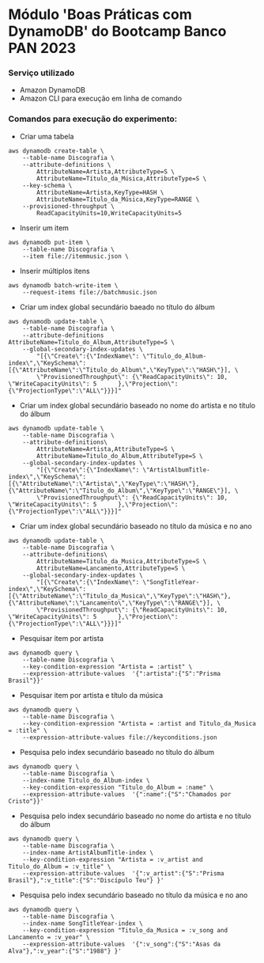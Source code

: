 # Módulo 'Boas Práticas com DynamoDB' do Bootcamp Banco PAN 2023

### Serviço utilizado
  - Amazon DynamoDB
  - Amazon CLI para execução em linha de comando

### Comandos para execução do experimento:


- Criar uma tabela

```
aws dynamodb create-table \
    --table-name Discografia \
    --attribute-definitions \
        AttributeName=Artista,AttributeType=S \
        AttributeName=Título_da_Música,AttributeType=S \
    --key-schema \
        AttributeName=Artista,KeyType=HASH \
        AttributeName=Título_da_Música,KeyType=RANGE \
    --provisioned-throughput \
        ReadCapacityUnits=10,WriteCapacityUnits=5
```

- Inserir um item

```
aws dynamodb put-item \
    --table-name Discografia \
    --item file://itemmusic.json \
```

- Inserir múltiplos itens

```
aws dynamodb batch-write-item \
    --request-items file://batchmusic.json
```

- Criar um index global secundário baeado no título do álbum

```
aws dynamodb update-table \
    --table-name Discografia \
    --attribute-definitions AttributeName=Titulo_do_Album,AttributeType=S \
    --global-secondary-index-updates \
        "[{\"Create\":{\"IndexName\": \"Titulo_do_Album-index\",\"KeySchema\":[{\"AttributeName\":\"Titulo_do_Album\",\"KeyType\":\"HASH\"}], \
        \"ProvisionedThroughput\": {\"ReadCapacityUnits\": 10, \"WriteCapacityUnits\": 5      },\"Projection\":{\"ProjectionType\":\"ALL\"}}}]"
```

- Criar um index global secundário baseado no nome do artista e no título do álbum

```
aws dynamodb update-table \
    --table-name Discografia \
    --attribute-definitions\
        AttributeName=Artista,AttributeType=S \
        AttributeName=Titulo_do_Album,AttributeType=S \
    --global-secondary-index-updates \
        "[{\"Create\":{\"IndexName\": \"ArtistAlbumTitle-index\",\"KeySchema\":[{\"AttributeName\":\"Artista\",\"KeyType\":\"HASH\"}, {\"AttributeName\":\"Titulo_do_Album\",\"KeyType\":\"RANGE\"}], \
        \"ProvisionedThroughput\": {\"ReadCapacityUnits\": 10, \"WriteCapacityUnits\": 5      },\"Projection\":{\"ProjectionType\":\"ALL\"}}}]"
```

- Criar um index global secundário baseado no título da música e no ano

```
aws dynamodb update-table \
    --table-name Discografia \
    --attribute-definitions\
        AttributeName=Titulo_da_Musica,AttributeType=S \
        AttributeName=Lancamento,AttributeType=S \
    --global-secondary-index-updates \
        "[{\"Create\":{\"IndexName\": \"SongTitleYear-index\",\"KeySchema\":[{\"AttributeName\":\"Titulo_da_Musica\",\"KeyType\":\"HASH\"}, {\"AttributeName\":\"Lancamento\",\"KeyType\":\"RANGE\"}], \
        \"ProvisionedThroughput\": {\"ReadCapacityUnits\": 10, \"WriteCapacityUnits\": 5      },\"Projection\":{\"ProjectionType\":\"ALL\"}}}]"
```

- Pesquisar item por artista

```
aws dynamodb query \
    --table-name Discografia \
    --key-condition-expression "Artista = :artist" \
    --expression-attribute-values  '{":artista":{"S":"Prisma Brasil"}}'
```
- Pesquisar item por artista e título da música

```
aws dynamodb query \
    --table-name Discografia \
    --key-condition-expression "Artista = :artist and Titulo_da_Musica = :title" \
    --expression-attribute-values file://keyconditions.json
```

- Pesquisa pelo index secundário baseado no título do álbum

```
aws dynamodb query \
    --table-name Discografia \
    --index-name Titulo_do_Album-index \
    --key-condition-expression "Titulo_do_Album = :name" \
    --expression-attribute-values  '{":name":{"S":"Chamados por Cristo"}}'
```

- Pesquisa pelo index secundário baseado no nome do artista e no título do álbum

```
aws dynamodb query \
    --table-name Discografia \
    --index-name ArtistAlbumTitle-index \
    --key-condition-expression "Artista = :v_artist and Titulo_do_Album = :v_title" \
    --expression-attribute-values  '{":v_artist":{"S":"Prisma Brasil"},":v_title":{"S":"Discípulo Teu"} }'
```

- Pesquisa pelo index secundário baseado no título da música e no ano

```
aws dynamodb query \
    --table-name Discografia \
    --index-name SongTitleYear-index \
    --key-condition-expression "Titulo_da_Musica = :v_song and Lancamento = :v_year" \
    --expression-attribute-values  '{":v_song":{"S":"Asas da Alva"},":v_year":{"S":"1988"} }'
```
